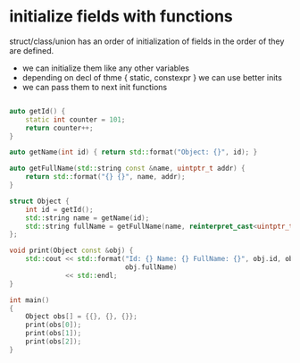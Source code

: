 # initialize fields with functions

struct/class/union has an order of initialization of fields in the order of they are defined.

- we can initialize them like any other variables
- depending on decl of thme { static, constexpr } we can use better inits 
- we can pass them to next init functions

```c++

auto getId() {
    static int counter = 101;
    return counter++;
}

auto getName(int id) { return std::format("Object: {}", id); }

auto getFullName(std::string const &name, uintptr_t addr) {
    return std::format("{} {}", name, addr);
}

struct Object {
    int id = getId();
    std::string name = getName(id);
    std::string fullName = getFullName(name, reinterpret_cast<uintptr_t>(this));
};

void print(Object const &obj) {
    std::cout << std::format("Id: {} Name: {} FullName: {}", obj.id, obj.name,
                             obj.fullName)
              << std::endl;
}

int main() 
{
    Object obs[] = {{}, {}, {}};
    print(obs[0]);
    print(obs[1]);
    print(obs[2]);
}

```


